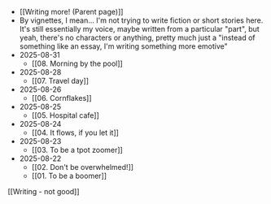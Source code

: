 - [[Writing more! (Parent page)]]
- By vignettes, I mean... I'm not trying to write fiction or short stories here. It's still essentially my voice, maybe written from a particular "part", but yeah, there's no characters or anything, pretty much just a "instead of something like an essay, I'm writing something more emotive"
- 2025-08-31
	- [[08. Morning by the pool]]
- 2025-08-28
	- [[07. Travel day]]
- 2025-08-26
	- [[06. Cornflakes]]
- 2025-08-25
	- [[05. Hospital cafe]]
- 2025-08-24
	- [[04. It flows, if you let it]]
- 2025-08-23
	- [[03. To be a tpot zoomer]]
- 2025-08-22
	- [[02. Don't be overwhelmed!]]
	- [[01. To be a boomer]]

[[Writing - not good]]
